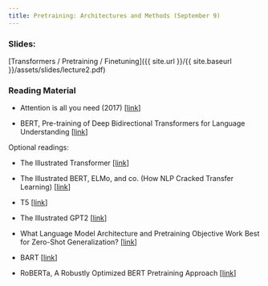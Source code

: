 ```yaml
---
title: Pretraining: Architectures and Methods (September 9)
---
```


### Slides: 

[Transformers / Pretraining / Finetuning]({{ site.url }}/{{ site.baseurl }}/assets/slides/lecture2.pdf)

### Reading Material 
- Attention is all you need (2017) [[link](https://arxiv.org/abs/1706.03762)]

- BERT, Pre-training of Deep Bidirectional Transformers for Language Understanding  [[link](https://arxiv.org/abs/1810.04805)]

Optional readings:
- The Illustrated Transformer [[link](https://jalammar.github.io/illustrated-transformer/)]

- The Illustrated BERT, ELMo, and co. (How NLP Cracked Transfer Learning) [[link](https://jalammar.github.io/illustrated-bert/)]

- T5 [[link](https://arxiv.org/abs/1910.10683)]

- The Illustrated GPT2 [[link]()]

- What Language Model Architecture and Pretraining Objective Work Best for Zero-Shot Generalization? [[link](https://arxiv.org/pdf/2204.05832)]

- BART [[link](https://arxiv.org/abs/1910.13461)]

- RoBERTa, A Robustly Optimized BERT Pretraining Approach  [[link](https://arxiv.org/abs/1907.11692)]



